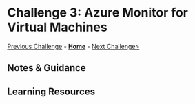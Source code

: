 # Challenge 3: Azure Monitor for Virtual Machines

[Previous Challenge](./02-Monitoring-Basics-And-Dashboards.md) - **[Home](../README.md)** - [Next Challenge>](./04-Azure-Monitor-For-Applications.md)

## Notes & Guidance

## Learning Resources
